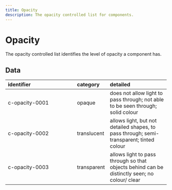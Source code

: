 ```yaml
---
title: Opacity
description: The opacity controlled list for components.
---
```


# Opacity

The opacity controlled list identifies the level of opacity a component has.

## Data
|<div style="width:200px">identifier</div>|category|detailed|
|:-|:-|:-|
|c-opacity-0001|opaque|does not allow light to pass through; not able to be seen through; solid colour|
|c-opacity-0002|translucent|allows light, but not detailed shapes, to pass through; semi-transparent; tinted colour|
|c-opacity-0003|transparent|allows light to pass through so that objects behind can be distinctly seen; no colour/ clear|
